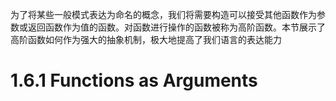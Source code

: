 为了将某些一般模式表达为命名的概念，我们将需要构造可以接受其他函数作为参数或返回函数作为值的函数。对函数进行操作的函数被称为高阶函数。本节展示了高阶函数如何作为强大的抽象机制，极大地提高了我们语言的表达能力







# 1.6.1 Functions as Arguments